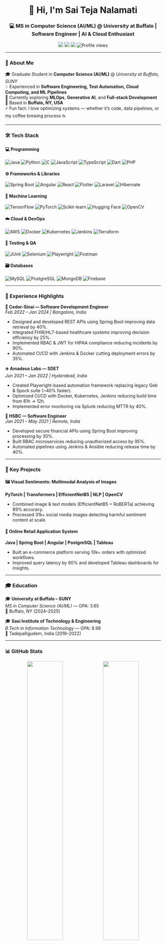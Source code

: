 <!-- Header Banner -->
<h1 align="center">👋 Hi, I'm Sai Teja Nalamati</h1>
<h3 align="center">💻 MS in Computer Science (AI/ML) @ University at Buffalo | Software Engineer | AI & Cloud Enthusiast</h3>

<p align="center">
  <a href="mailto:saitejanalamati24@gmail.com"><img src="https://img.shields.io/badge/Email-%23EA4335.svg?&style=flat&logo=gmail&logoColor=white" /></a>
  <a href="https://www.linkedin.com/in/YOUR_LINKEDIN"><img src="https://img.shields.io/badge/LinkedIn-%230077B5.svg?&style=flat&logo=linkedin&logoColor=white" /></a>
  <a href="https://github.com/saitejanalamati"><img src="https://img.shields.io/badge/GitHub-%23181717.svg?&style=flat&logo=github&logoColor=white" /></a>
  <img src="https://komarev.com/ghpvc/?username=saitejanalamati&style=flat-square&color=blue" alt="Profile views"/>
</p>

---

### 🧠 About Me
🎓 Graduate Student in **Computer Science (AI/ML)** @ *University at Buffalo, SUNY*  
💡 Experienced in **Software Engineering, Test Automation, Cloud Computing, and ML Pipelines**  
🌱 Currently exploring **MLOps**, **Generative AI**, and **Full-stack Development**  
📍 Based in **Buffalo, NY, USA**  
⚡ Fun fact: I love optimizing systems — whether it’s code, data pipelines, or my coffee brewing process ☕

---

### 🛠️ Tech Stack

#### 💻 Programming
![Java](https://img.shields.io/badge/Java-%23ED8B00.svg?logo=openjdk&logoColor=white)
![Python](https://img.shields.io/badge/Python-3670A0?logo=python&logoColor=ffdd54)
![C](https://img.shields.io/badge/C-00599C?logo=c&logoColor=white)
![JavaScript](https://img.shields.io/badge/JavaScript-F7DF1E?logo=javascript&logoColor=black)
![TypeScript](https://img.shields.io/badge/TypeScript-007ACC?logo=typescript&logoColor=white)
![Dart](https://img.shields.io/badge/Dart-0175C2?logo=dart&logoColor=white)
![PHP](https://img.shields.io/badge/PHP-777BB4?logo=php&logoColor=white)

#### ⚙️ Frameworks & Libraries
![Spring Boot](https://img.shields.io/badge/Spring%20Boot-6DB33F?logo=springboot&logoColor=white)
![Angular](https://img.shields.io/badge/Angular-DD0031?logo=angular&logoColor=white)
![React](https://img.shields.io/badge/React-20232A?logo=react&logoColor=61DAFB)
![Flutter](https://img.shields.io/badge/Flutter-02569B?logo=flutter&logoColor=white)
![Laravel](https://img.shields.io/badge/Laravel-FF2D20?logo=laravel&logoColor=white)
![Hibernate](https://img.shields.io/badge/Hibernate-59666C?logo=hibernate&logoColor=white)

#### 🤖 Machine Learning
![TensorFlow](https://img.shields.io/badge/TensorFlow-FF6F00?logo=tensorflow&logoColor=white)
![PyTorch](https://img.shields.io/badge/PyTorch-EE4C2C?logo=pytorch&logoColor=white)
![Scikit-learn](https://img.shields.io/badge/Scikit--learn-F7931E?logo=scikitlearn&logoColor=white)
![Hugging Face](https://img.shields.io/badge/HuggingFace-FFD21E?logo=huggingface&logoColor=black)
![OpenCV](https://img.shields.io/badge/OpenCV-5C3EE8?logo=opencv&logoColor=white)

#### ☁️ Cloud & DevOps
![AWS](https://img.shields.io/badge/AWS-%23FF9900.svg?logo=amazon-aws&logoColor=white)
![Docker](https://img.shields.io/badge/Docker-2496ED?logo=docker&logoColor=white)
![Kubernetes](https://img.shields.io/badge/Kubernetes-326CE5?logo=kubernetes&logoColor=white)
![Jenkins](https://img.shields.io/badge/Jenkins-D24939?logo=jenkins&logoColor=white)
![Terraform](https://img.shields.io/badge/Terraform-623CE4?logo=terraform&logoColor=white)

#### 🧪 Testing & QA
![JUnit](https://img.shields.io/badge/JUnit-25A162?logo=junit5&logoColor=white)
![Selenium](https://img.shields.io/badge/Selenium-43B02A?logo=selenium&logoColor=white)
![Playwright](https://img.shields.io/badge/Playwright-2EAD33?logo=microsoft-playwright&logoColor=white)
![Postman](https://img.shields.io/badge/Postman-FF6C37?logo=postman&logoColor=white)

#### 🗃️ Databases
![MySQL](https://img.shields.io/badge/MySQL-4479A1?logo=mysql&logoColor=white)
![PostgreSQL](https://img.shields.io/badge/PostgreSQL-316192?logo=postgresql&logoColor=white)
![MongoDB](https://img.shields.io/badge/MongoDB-4EA94B?logo=mongodb&logoColor=white)
![Firebase](https://img.shields.io/badge/Firebase-FFCA28?logo=firebase&logoColor=black)

---

### 💼 Experience Highlights

**💊 Cedar-Sinai — Software Development Engineer**  
*Feb 2022 – Jan 2024 | Bangalore, India*  
- Designed and developed REST APIs using Spring Boot improving data retrieval by 40%.  
- Integrated FHIR/HL7-based healthcare systems improving decision efficiency by 25%.  
- Implemented RBAC & JWT for HIPAA compliance reducing incidents by 90%.  
- Automated CI/CD with Jenkins & Docker cutting deployment errors by 35%.  

**✈️ Amadeus Labs — SDET**  
*Jun 2021 – Jan 2022 | Hyderabad, India*  
- Created Playwright-based automation framework replacing legacy Geb & Spock suite (~40% faster).  
- Optimized CI/CD with Docker, Kubernetes, Jenkins reducing build time from 81h → 12h.  
- Implemented error monitoring via Splunk reducing MTTR by 40%.  

**🏦 HSBC — Software Engineer**  
*Jan 2021 – May 2021 | Remote, India*  
- Developed secure financial APIs using Spring Boot improving processing by 30%.  
- Built RBAC microservices reducing unauthorized access by 95%.  
- Automated pipelines using Jenkins & Ansible reducing release time by 40%.  

---

### 🚀 Key Projects

#### 🖼️ Visual Sentiments: Multimodal Analysis of Images  
**PyTorch | Transformers | EfficientNetB5 | NLP | OpenCV**  
- Combined image & text models (EfficientNetB5 + RoBERTa) achieving 89% accuracy.  
- Processed 31k+ social media images detecting harmful sentiment content at scale.  

#### 🛒 Online Retail Application System  
**Java | Spring Boot | Angular | PostgreSQL | Tableau**  
- Built an e-commerce platform serving 10k+ orders with optimized workflows.  
- Improved query latency by 60% and developed Tableau dashboards for insights.  

---

### 🎓 Education

🎓 **University at Buffalo – SUNY**  
*MS in Computer Science (AI/ML)* — GPA: 3.65  
📍 Buffalo, NY (2024–2025)  

🎓 **Sasi Institute of Technology & Engineering**  
*B.Tech in Information Technology* — GPA: 8.98  
📍 Tadepalligudem, India (2018–2022)  

---

### 📊 GitHub Stats

<p align="center">
  <img width="48%" src="https://github-readme-stats.vercel.app/api?username=saitejanalamati&show_icons=true&theme=tokyonight" />
  <img width="48%" src="https://github-readme-streak-stats.herokuapp.com/?user=saitejanalamati&theme=tokyonight" />
</p>

<p align="center">
  <img width="48%" src="https://github-readme-stats.vercel.app/api/top-langs/?username=saitejanalamati&layout=compact&theme=tokyonight" />
</p>

---

### 📫 Connect With Me
<p align="center">
  <a href="mailto:saitejanalamati24@gmail.com"><img src="https://img.shields.io/badge/Gmail-D14836?style=for-the-badge&logo=gmail&logoColor=white"/></a>
  <a href="https://www.linkedin.com/in/YOUR_LINKEDIN"><img src="https://img.shields.io/badge/LinkedIn-0077B5?style=for-the-badge&logo=linkedin&logoColor=white"/></a>
  <a href="https://github.com/saitejanalamati"><img src="https://img.shields.io/badge/GitHub-100000?style=for-the-badge&logo=github&logoColor=white"/></a>
</p>

---

⭐ *Thanks for visiting my profile! Feel free to explore my repositories and drop a ⭐ if you like my work!*
